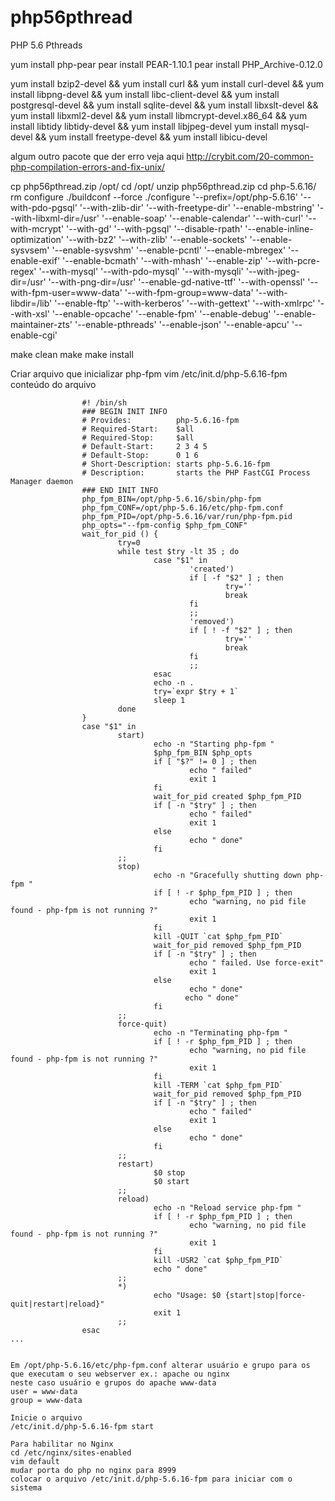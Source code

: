 # php56pthread
PHP 5.6 Pthreads

yum install php-pear
pear install PEAR-1.10.1
pear install PHP_Archive-0.12.0

yum install bzip2-devel && yum install curl && yum install curl-devel && yum install libpng-devel && yum install libc-client-devel && yum install postgresql-devel && yum install sqlite-devel && yum install libxslt-devel && yum install libxml2-devel && yum install libmcrypt-devel.x86_64 && yum install libtidy libtidy-devel && yum install libjpeg-devel
yum install mysql-devel && yum install freetype-devel && yum install libicu-devel

algum outro pacote que der erro veja aqui
http://crybit.com/20-common-php-compilation-errors-and-fix-unix/

cp php56pthread.zip /opt/
cd /opt/
unzip php56pthread.zip
cd php-5.6.16/
rm configure
./buildconf --force 
./configure '--prefix=/opt/php-5.6.16' '--with-pdo-pgsql' '--with-zlib-dir' '--with-freetype-dir' '--enable-mbstring' '--with-libxml-dir=/usr' '--enable-soap' '--enable-calendar' '--with-curl' '--with-mcrypt' '--with-gd' '--with-pgsql' '--disable-rpath' '--enable-inline-optimization' '--with-bz2' '--with-zlib' '--enable-sockets' '--enable-sysvsem' '--enable-sysvshm' '--enable-pcntl' '--enable-mbregex' '--enable-exif' '--enable-bcmath' '--with-mhash' '--enable-zip' '--with-pcre-regex' '--with-mysql' '--with-pdo-mysql' '--with-mysqli' '--with-jpeg-dir=/usr' '--with-png-dir=/usr' '--enable-gd-native-ttf' '--with-openssl' '--with-fpm-user=www-data' '--with-fpm-group=www-data' '--with-libdir=/lib' '--enable-ftp' '--with-kerberos' '--with-gettext' '--with-xmlrpc' '--with-xsl' '--enable-opcache' '--enable-fpm' '--enable-debug' '--enable-maintainer-zts' '--enable-pthreads' '--enable-json' '--enable-apcu' '--enable-cgi'

make clean
make
make install

Criar arquivo que inicializar php-fpm
vim /etc/init.d/php-5.6.16-fpm
conteúdo do arquivo

```shell
                #! /bin/sh
                ### BEGIN INIT INFO
                # Provides:          php-5.6.16-fpm
                # Required-Start:    $all
                # Required-Stop:     $all
                # Default-Start:     2 3 4 5
                # Default-Stop:      0 1 6
                # Short-Description: starts php-5.6.16-fpm
                # Description:       starts the PHP FastCGI Process Manager daemon
                ### END INIT INFO
                php_fpm_BIN=/opt/php-5.6.16/sbin/php-fpm
                php_fpm_CONF=/opt/php-5.6.16/etc/php-fpm.conf
                php_fpm_PID=/opt/php-5.6.16/var/run/php-fpm.pid
                php_opts="--fpm-config $php_fpm_CONF"
                wait_for_pid () {
                        try=0
                        while test $try -lt 35 ; do
                                case "$1" in
                                        'created')
                                        if [ -f "$2" ] ; then
                                                try=''
                                                break
                                        fi
                                        ;;
                                        'removed')
                                        if [ ! -f "$2" ] ; then
                                                try=''
                                                break
                                        fi
                                        ;;
                                esac
                                echo -n .
                                try=`expr $try + 1`
                                sleep 1
                        done
                }
                case "$1" in
                        start)
                                echo -n "Starting php-fpm "
                                $php_fpm_BIN $php_opts
                                if [ "$?" != 0 ] ; then
                                        echo " failed"
                                        exit 1
                                fi
                                wait_for_pid created $php_fpm_PID
                                if [ -n "$try" ] ; then
                                        echo " failed"
                                        exit 1
                                else
                                        echo " done"
                                fi
                        ;;
                        stop)
                                echo -n "Gracefully shutting down php-fpm "
                                if [ ! -r $php_fpm_PID ] ; then
                                        echo "warning, no pid file found - php-fpm is not running ?"
                                        exit 1
                                fi
                                kill -QUIT `cat $php_fpm_PID`
                                wait_for_pid removed $php_fpm_PID
                                if [ -n "$try" ] ; then
                                        echo " failed. Use force-exit"
                                        exit 1
                                else
                                        echo " done"
                                       echo " done"
                                fi
                        ;;
                        force-quit)
                                echo -n "Terminating php-fpm "
                                if [ ! -r $php_fpm_PID ] ; then
                                        echo "warning, no pid file found - php-fpm is not running ?"
                                        exit 1
                                fi
                                kill -TERM `cat $php_fpm_PID`
                                wait_for_pid removed $php_fpm_PID
                                if [ -n "$try" ] ; then
                                        echo " failed"
                                        exit 1
                                else
                                        echo " done"
                                fi
                        ;;
                        restart)
                                $0 stop
                                $0 start
                        ;;
                        reload)
                                echo -n "Reload service php-fpm "
                                if [ ! -r $php_fpm_PID ] ; then
                                        echo "warning, no pid file found - php-fpm is not running ?"
                                        exit 1
                                fi
                                kill -USR2 `cat $php_fpm_PID`
                                echo " done"
                        ;;
                        *)
                                echo "Usage: $0 {start|stop|force-quit|restart|reload}"
                                exit 1
                        ;;
                esac
...


Em /opt/php-5.6.16/etc/php-fpm.conf alterar usuário e grupo para os que executam o seu webserver ex.: apache ou nginx
neste caso usuário e grupos do apache www-data
user = www-data
group = www-data

Inicie o arquivo
/etc/init.d/php-5.6.16-fpm start

Para habilitar no Nginx
cd /etc/nginx/sites-enabled
vim default
mudar porta do php no nginx para 8999
colocar o arquivo /etc/init.d/php-5.6.16-fpm para iniciar com o sistema
